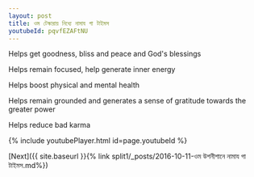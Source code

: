 ```yaml
---
layout: post
title: ওম টেস্কারায় নিধ্যে নামায গা টাইমস
youtubeId: pqvfEZAFtNU
---
```

 
 
Helps get goodness, bliss and peace and God's blessings
 
Helps remain focused, help generate inner energy 
 
Helps boost physical and mental health 
 
Helps remain grounded and generates a sense of gratitude towards the greater power 
 
Helps reduce bad karma
 
 
 
 


{% include youtubePlayer.html id=page.youtubeId %}
 
[Next]({{ site.baseurl }}{% link  split1/_posts/2016-10-11-ওম উশনীশানে নামায গা টাইমস.md%})
 
